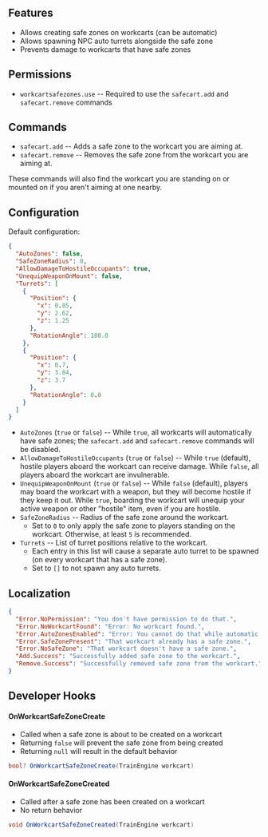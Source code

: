 ## Features

- Allows creating safe zones on workcarts (can be automatic)
- Allows spawning NPC auto turrets alongside the safe zone
- Prevents damage to workcarts that have safe zones

## Permissions

- `workcartsafezones.use` -- Required to use the `safecart.add` and `safecart.remove` commands

## Commands

- `safecart.add` -- Adds a safe zone to the workcart you are aiming at.
- `safecart.remove` -- Removes the safe zone from the workcart you are aiming at.

These commands will also find the workcart you are standing on or mounted on if you aren't aiming at one nearby.

## Configuration

Default configuration:

```json
{
  "AutoZones": false,
  "SafeZoneRadius": 0,
  "AllowDamageToHostileOccupants": true,
  "UnequipWeaponOnMount": false,
  "Turrets": [
    {
      "Position": {
        "x": 0.85,
        "y": 2.62,
        "z": 1.25
      },
      "RotationAngle": 180.0
    },
    {
      "Position": {
        "x": 0.7,
        "y": 3.84,
        "z": 3.7
      },
      "RotationAngle": 0.0
    }
  ]
}
```

- `AutoZones` (`true` or `false`) -- While `true`, all workcarts will automatically have safe zones; the `safecart.add` and `safecart.remove` commands will be disabled.
- `AllowDamageToHostileOccupants` (`true` or `false`) -- While `true` (default), hostile players aboard the workcart can receive damage. While `false`, all players aboard the workcart are invulnerable.
- `UnequipWeaponOnMount` (`true` or `false`) -- While `false` (default), players may board the workcart with a weapon, but they will become hostile if they keep it out. While `true`, boarding the workcart will unequip your active weapon or other "hostile" item, even if you are hostile.
- `SafeZoneRadius` -- Radius of the safe zone around the workcart.
  - Set to `0` to only apply the safe zone to players standing on the workcart. Otherwise, at least `5` is recommended.
- `Turrets` -- List of turret positions relative to the workcart.
  - Each entry in this list will cause a separate auto turret to be spawned (on every workcart that has a safe zone).
  - Set to `[]` to not spawn any auto turrets.

## Localization

```json
{
  "Error.NoPermission": "You don't have permission to do that.",
  "Error.NoWorkcartFound": "Error: No workcart found.",
  "Error.AutoZonesEnabled": "Error: You cannot do that while automatic zones are enabled.",
  "Error.SafeZonePresent": "That workcart already has a safe zone.",
  "Error.NoSafeZone": "That workcart doesn't have a safe zone.",
  "Add.Success": "Successfully added safe zone to the workcart.",
  "Remove.Success": "Successfully removed safe zone from the workcart."
}
```

## Developer Hooks

#### OnWorkcartSafeZoneCreate

- Called when a safe zone is about to be created on a workcart
- Returning `false` will prevent the safe zone from being created
- Returning `null` will result in the default behavior

```csharp
bool? OnWorkcartSafeZoneCreate(TrainEngine workcart)
```

#### OnWorkcartSafeZoneCreated

- Called after a safe zone has been created on a workcart
- No return behavior

```csharp
void OnWorkcartSafeZoneCreated(TrainEngine workcart)
```
